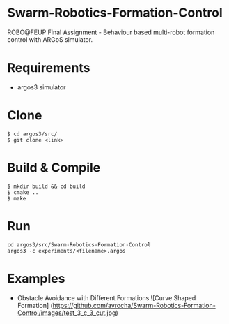 # Swarm-Robotics-Formation-Control
ROBO@FEUP Final Assignment - Behaviour based multi-robot formation control with ARGoS simulator.

# Requirements
- argos3 simulator

# Clone
```shell
$ cd argos3/src/
$ git clone <link>
```

# Build & Compile
```shell
$ mkdir build && cd build
$ cmake ..
$ make
```

# Run 
```shell
cd argos3/src/Swarm-Robotics-Formation-Control
argos3 -c experiments/<filename>.argos
```

# Examples
- Obstacle Avoidance with Different Formations
![Curve Shaped Formation] (https://github.com/avrocha/Swarm-Robotics-Formation-Control/images/test_3_c_3_cut.jpg)

